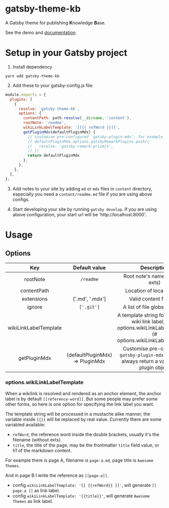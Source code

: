 gatsby-theme-kb
===

A Gatsby theme for publishing **K**nowledge **B**ase.

See the demo and [documentation](https://gatsby-project-kb.vercel.app/).

# Setup in your Gatsby project

1. Install dependency

```
yarn add gatsby-theme-kb
```

2. Add these to your gatsby-config.js file:

```js
module.exports = {
  plugins: [
    {
      resolve: `gatsby-theme-kb`,
      options: {
        contentPath: path.resolve(__dirname, 'content'),
        rootNote: 'readme',
        wikiLinkLabelTemplate: '[[{{ refWord }}]]',
        getPluginMdx(defaultPluginMdx) {
          // customise pre-configured `gatsby-plugin-mdx`, for example:
          // defaultPluginMdx.options.gatsbyRemarkPlugins.push({
          //   resolve: 'gatsby-remark-prismjs',
          // })
          return defaultPluginMdx
        },
      },
    },
  ],
};
```

3. Add notes to your site by adding `md` or `mdx` files in `content` directory, especially you need a `content/readme.md` file if you are using above configs.

4. Start developing your site by running `gatsby develop`. If you are using above configuration, your start url will be 'http://localhost:8000'.

# Usage

## Options

|           Key          | Default value |                                  Description                                 |
|:----------------------:|:-------------:|:----------------------------------------------------------------------------:|
| rootNote               |  `/readme`    | Root note's name (without exts)
| contentPath            |               | Location of local content                                                    |
| extensions | ['.md', '.mdx']         | Valid content file exts |
| ignore     | `['.git']`         | A list of file globs to ignore |
| wikiLinkLabelTemplate     |          | A template string for specifying wiki link label, see [ options.wikiLinkLabelTemplate](# options.wikiLinkLabelTemplate) |
| getPluginMdx | (defaultPluginMdx) => PluginMdx | Customise pre-configured `gatsby-plugin-mdx`, please do always return a valid gatsby plugin object |


### options.wikiLinkLabelTemplate

When a wikilink is resolved and rendered as an anchor element, the anchor label is by default `[[reference-word]]`. But some people may prefer some other forms, so here is one option for specifying the link label you want.

The template string will be processed in a mustache alike manner, the variable inside `{{}}` will be replaced by real value. Currently there are some variabled available:

- `refWord`, the reference word inside the double brackets, usually it's the filename (without exts).
- `title`, the title of the page, may be the frontmatter `title` field value, or h1 of the markdown content. 

For example there is page A, filename is `page-a.md`, page title is `Awesome Themes`.

And in page B I write the reference as `[[page-a]]`.

- config `wikiLinkLabelTemplate: '[[ {{refWord}} ]]'`, will generate `[[ page-a ]]` as link label.
- config `wikiLinkLabelTemplate: '{{title}}'`, will generate `Awesome Themes` as link label.

<!-- ## How to override a Component -->
